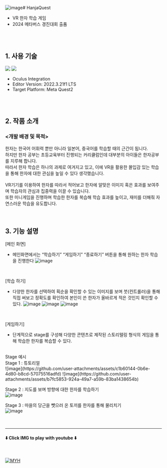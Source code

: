![image](https://github.com/user-attachments/assets/3e7975c0-78b1-432c-a312-ed74226834c8)# HanjaQuest
- VR 한자 학습 게임
- 2024 메타버스 경진대회 출품
<br>
<br>

## 1. 사용 기술
<img src="https://img.shields.io/badge/unity-%23000000.svg?style=for-the-badge&logo=unity&logoColor=white"/> <img src="https://img.shields.io/badge/c%23-%23239120.svg?style=for-the-badge&logo=c-sharp&logoColor=white"/>
<br>
- Oculus Integration
- Editor Version: 2022.3.21f1 LTS
- Target Platform: Meta Quest2
<br>
<br>

## 2. 작품 소개

### <개발 배경 및 목적>
한자는 한국어 어휘력 뿐만 아니라 일본어, 중국어를 학습할 때의 근간이 됩니다.<br>
하지만 한자 공부는 초등교육부터 진행되는 커리큘럼인데 대부분의 아이들은 한자공부를 지루해 합니다.<br>
따라서 한자 학습은 하나의 과제로 여겨지고 있고, 이에 VR을 활용한 몰입감 있는 학습을 통해 한자에 대한 관심을 높일 수 있다 생각했습니다.<br>
<br>
VR기기를 이용하여 한자를 따라서 적어보고 한자에 알맞은 이미지 혹은 효과를 보여주며 학습자의 관심과 집중력을 이끌 수 있습니다.<br>
또한 미니게임을 진행하며 학습한 한자를 복습해 학습 효과를 높이고, 재미를 더해줘 자연스러운 학습을 유도합니다.<br>
<br>
<br>

## 3. 기능 설명
[메인 화면]
- 메인화면에서는 “학습하기” “게임하기” “종료하기” 버튼을 통해 원하는 한자 학습을 진행한다
![image](https://github.com/user-attachments/assets/a7fc2418-13f5-4b74-ad3c-bf729032db92)
<br>

[학습 하기]
- 다양한 한자를 선택하여 획순을 확인할 수 있는 이미지를 보며 붓(컨트롤러)을 통해 직접 써보고 정확도를 확인하여 본인이 쓴 한자가 올바르게 적은 것인지 확인할 수 있다.
![image](https://github.com/user-attachments/assets/23359d18-4f5e-4f18-8704-b3734b61637e)
![image](https://github.com/user-attachments/assets/26a367d2-bae8-4504-bc1d-889884ed3b45)
![image](https://github.com/user-attachments/assets/534ad98e-49d8-42ca-bc25-265674ac0282)
<br>

[게임하기]
- 단계적으로 stage를 구성해 다양한 콘텐츠로 제작된 스토리텔링 형식의 게임을 통해 학습한 한자를 복습할 수 있다.
<br>
Stage 예시<br>
Stage 1 : 튜토리얼<br>
![image](https://github.com/user-attachments/assets/c1b60144-0b6e-4d80-b8cd-57075516adfd)
![image](https://github.com/user-attachments/assets/b7fc5853-924a-49a7-a59b-83ba1438654b)

Stage 2 : 지도를 보며 방향에 대한 한자를 학습하기<br>
![image](https://github.com/user-attachments/assets/66ca11f8-4f8f-4410-a0b3-e8511ef5e98f)

Stage 3 : 마을의 당근을 뻇으러 온 토끼를 한자를 통해 물리치기<br>
![image](https://github.com/user-attachments/assets/c8a64a78-f12b-4330-a862-6febc07d1d84)
<br>
<br>
<br>

---

#### ⬇️ Click IMG to play with youtube ⬇️
<br>

[![MYH](http://img.youtube.com/vi/9Gf8VeshwNc/0.jpg)](https://youtu.be/9Gf8VeshwNc?t=0s)
